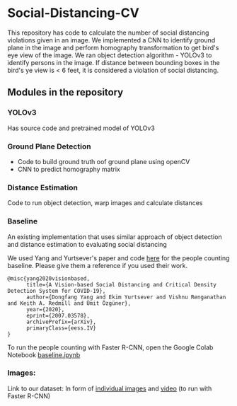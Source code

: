# Social-Distancing-CV
This repository has code to calculate the number of social distancing violations given in an image. We implemented a CNN to identify ground plane in the image and perform homography transformation to get bird's eye view of the image. We ran object detection algorithm - YOLOv3 to identify persons in the image. If distance between bounding boxes in the bird's ye view is < 6 feet, it is considered a violation of social distancing. 

## Modules in the repository
### YOLOv3
Has source code and pretrained model of YOLOv3

### Ground Plane Detection
* Code to build ground truth oof ground plane using openCV
* CNN to predict homography matrix

### Distance Estimation
Code to run object detection, warp images and calculate distances

### Baseline
An existing implementation that uses similar approach of object detection and distance estimation to evaluating social distancing 

We used Yang and Yurtsever's paper and code [here](https://github.com/dongfang-steven-yang/social-distancing-monitoring) for the people counting baseline. Please give them a reference if you used their work.
```
@misc{yang2020visionbased,
      title={A Vision-based Social Distancing and Critical Density Detection System for COVID-19}, 
      author={Dongfang Yang and Ekim Yurtsever and Vishnu Renganathan and Keith A. Redmill and Ümit Özgüner},
      year={2020},
      eprint={2007.03578},
      archivePrefix={arXiv},
      primaryClass={eess.IV}
}
```
To run the people counting with Faster R-CNN, open the Google Colab Notebook [baseline.ipynb](https://github.com/nguy4130/Social-Distancing-CV/blob/main/baseline.ipynb)

### Images:
Link to our dataset: In form of [individual images](https://drive.google.com/file/d/1XLzIjKbUafkdz5T_jM_RwI44TkizzaaG/view?usp=sharing) and [video](https://drive.google.com/file/d/1XYTxtSbneh4NQOrSUtVovzC1_HzcdvM0/view?usp=sharing) (to run with Faster R-CNN)

